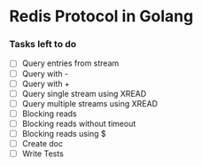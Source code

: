 # Redis Protocol in Golang


### Tasks left to do 


- [ ] Query entries from stream
- [ ] Query with -
- [ ] Query with +
- [ ] Query single stream using XREAD
- [ ] Query multiple streams using XREAD
- [ ] Blocking reads
- [ ] Blocking reads without timeout
- [ ] Blocking reads using $
- [ ] Create doc
- [ ] Write Tests